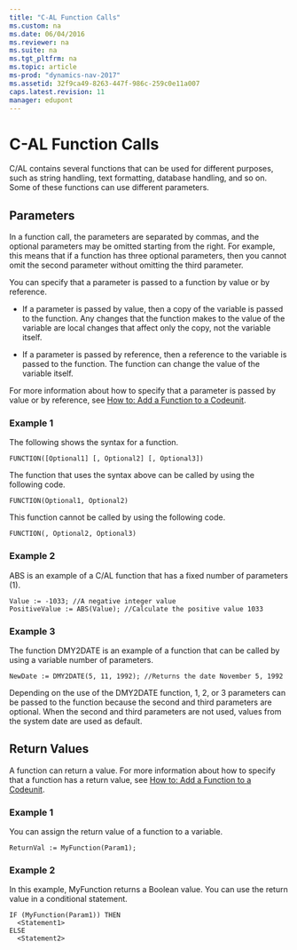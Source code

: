 ```yaml
---
title: "C-AL Function Calls"
ms.custom: na
ms.date: 06/04/2016
ms.reviewer: na
ms.suite: na
ms.tgt_pltfrm: na
ms.topic: article
ms-prod: "dynamics-nav-2017"
ms.assetid: 32f9ca49-8263-447f-986c-259c0e11a007
caps.latest.revision: 11
manager: edupont
---
```

# C-AL Function Calls
C/AL contains several functions that can be used for different purposes, such as string handling, text formatting, database handling, and so on. Some of these functions can use different parameters.  
  
## Parameters  
 In a function call, the parameters are separated by commas, and the optional parameters may be omitted starting from the right. For example, this means that if a function has three optional parameters, then you cannot omit the second parameter without omitting the third parameter.  
  
 You can specify that a parameter is passed to a function by value or by reference.  
  
-   If a parameter is passed by value, then a copy of the variable is passed to the function. Any changes that the function makes to the value of the variable are local changes that affect only the copy, not the variable itself.  
  
-   If a parameter is passed by reference, then a reference to the variable is passed to the function. The function can change the value of the variable itself.  
  
 For more information about how to specify that a parameter is passed by value or by reference, see [How to: Add a Function to a Codeunit](How%20to:%20Add%20a%20Function%20to%20a%20Codeunit.md).  
  
### Example 1  
 The following shows the syntax for a function.  
  
```  
FUNCTION([Optional1] [, Optional2] [, Optional3])  
```  
  
 The function that uses the syntax above can be called by using the following code.  
  
```  
FUNCTION(Optional1, Optional2)  
```  
  
 This function cannot be called by using the following code.  
  
```  
FUNCTION(, Optional2, Optional3)  
```  
  
### Example 2  
 ABS is an example of a C/AL function that has a fixed number of parameters \(1\).  
  
```  
Value := -1033; //A negative integer value  
PositiveValue := ABS(Value); //Calculate the positive value 1033  
```  
  
### Example 3  
 The function DMY2DATE is an example of a function that can be called by using a variable number of parameters.  
  
```  
NewDate := DMY2DATE(5, 11, 1992); //Returns the date November 5, 1992  
```  
  
 Depending on the use of the DMY2DATE function, 1, 2, or 3 parameters can be passed to the function because the second and third parameters are optional. When the second and third parameters are not used, values from the system date are used as default.  
  
## Return Values  
 A function can return a value. For more information about how to specify that a function has a return value, see [How to: Add a Function to a Codeunit](How%20to:%20Add%20a%20Function%20to%20a%20Codeunit.md).  
  
### Example 1  
 You can assign the return value of a function to a variable.  
  
```  
ReturnVal := MyFunction(Param1);  
```  
  
### Example 2  
 In this example, MyFunction returns a Boolean value. You can use the return value in a conditional statement.  
  
```  
IF (MyFunction(Param1)) THEN  
  <Statement1>  
ELSE  
  <Statement2>  
```
